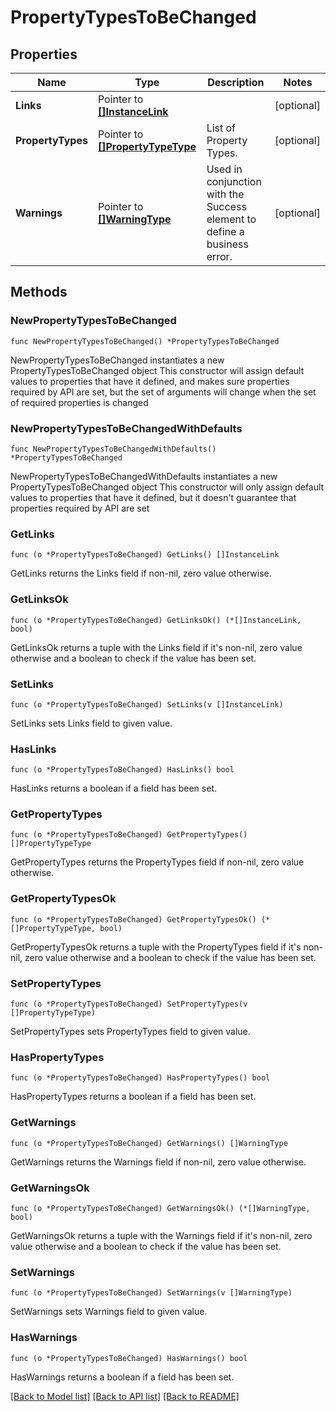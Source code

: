 # PropertyTypesToBeChanged

## Properties

Name | Type | Description | Notes
------------ | ------------- | ------------- | -------------
**Links** | Pointer to [**[]InstanceLink**](InstanceLink.md) |  | [optional] 
**PropertyTypes** | Pointer to [**[]PropertyTypeType**](PropertyTypeType.md) | List of Property Types. | [optional] 
**Warnings** | Pointer to [**[]WarningType**](WarningType.md) | Used in conjunction with the Success element to define a business error. | [optional] 

## Methods

### NewPropertyTypesToBeChanged

`func NewPropertyTypesToBeChanged() *PropertyTypesToBeChanged`

NewPropertyTypesToBeChanged instantiates a new PropertyTypesToBeChanged object
This constructor will assign default values to properties that have it defined,
and makes sure properties required by API are set, but the set of arguments
will change when the set of required properties is changed

### NewPropertyTypesToBeChangedWithDefaults

`func NewPropertyTypesToBeChangedWithDefaults() *PropertyTypesToBeChanged`

NewPropertyTypesToBeChangedWithDefaults instantiates a new PropertyTypesToBeChanged object
This constructor will only assign default values to properties that have it defined,
but it doesn't guarantee that properties required by API are set

### GetLinks

`func (o *PropertyTypesToBeChanged) GetLinks() []InstanceLink`

GetLinks returns the Links field if non-nil, zero value otherwise.

### GetLinksOk

`func (o *PropertyTypesToBeChanged) GetLinksOk() (*[]InstanceLink, bool)`

GetLinksOk returns a tuple with the Links field if it's non-nil, zero value otherwise
and a boolean to check if the value has been set.

### SetLinks

`func (o *PropertyTypesToBeChanged) SetLinks(v []InstanceLink)`

SetLinks sets Links field to given value.

### HasLinks

`func (o *PropertyTypesToBeChanged) HasLinks() bool`

HasLinks returns a boolean if a field has been set.

### GetPropertyTypes

`func (o *PropertyTypesToBeChanged) GetPropertyTypes() []PropertyTypeType`

GetPropertyTypes returns the PropertyTypes field if non-nil, zero value otherwise.

### GetPropertyTypesOk

`func (o *PropertyTypesToBeChanged) GetPropertyTypesOk() (*[]PropertyTypeType, bool)`

GetPropertyTypesOk returns a tuple with the PropertyTypes field if it's non-nil, zero value otherwise
and a boolean to check if the value has been set.

### SetPropertyTypes

`func (o *PropertyTypesToBeChanged) SetPropertyTypes(v []PropertyTypeType)`

SetPropertyTypes sets PropertyTypes field to given value.

### HasPropertyTypes

`func (o *PropertyTypesToBeChanged) HasPropertyTypes() bool`

HasPropertyTypes returns a boolean if a field has been set.

### GetWarnings

`func (o *PropertyTypesToBeChanged) GetWarnings() []WarningType`

GetWarnings returns the Warnings field if non-nil, zero value otherwise.

### GetWarningsOk

`func (o *PropertyTypesToBeChanged) GetWarningsOk() (*[]WarningType, bool)`

GetWarningsOk returns a tuple with the Warnings field if it's non-nil, zero value otherwise
and a boolean to check if the value has been set.

### SetWarnings

`func (o *PropertyTypesToBeChanged) SetWarnings(v []WarningType)`

SetWarnings sets Warnings field to given value.

### HasWarnings

`func (o *PropertyTypesToBeChanged) HasWarnings() bool`

HasWarnings returns a boolean if a field has been set.


[[Back to Model list]](../README.md#documentation-for-models) [[Back to API list]](../README.md#documentation-for-api-endpoints) [[Back to README]](../README.md)


